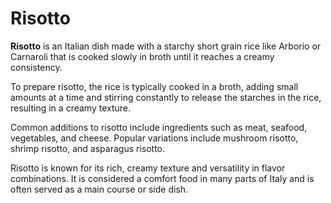 # Risotto

**Risotto** is an Italian dish made with a starchy short grain rice like Arborio or Carnaroli that is cooked slowly in broth until it reaches a creamy consistency. 

To prepare risotto, the rice is typically cooked in a broth, adding small amounts at a time and stirring constantly to release the starches in the rice, resulting in a creamy texture.

Common additions to risotto include ingredients such as meat, seafood, vegetables, and cheese. Popular variations include mushroom risotto, shrimp risotto, and asparagus risotto.

Risotto is known for its rich, creamy texture and versatility in flavor combinations. It is considered a comfort food in many parts of Italy and is often served as a main course or side dish.